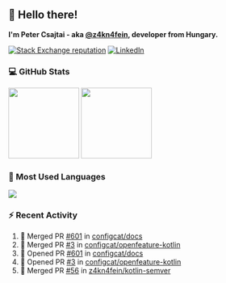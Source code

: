 ## 👋 Hello there!

**I'm Peter Csajtai - aka [@z4kn4fein](https://github.com/z4kn4fein), developer from Hungary.**

[![Stack Exchange reputation](https://img.shields.io/stackexchange/stackoverflow/r/8700582?color=orange&label=reputation&logo=stackoverflow&style=for-the-badge)](https://stackoverflow.com/users/8700582)
[![LinkedIn](https://img.shields.io/badge/linkedin-%230077B5.svg?style=for-the-badge&logo=linkedin&logoColor=white)](https://www.linkedin.com/in/csajtai-p%C3%A9ter-45395341/)

### 💻 GitHub Stats

<div>
  <img height="140px" src="https://github-readme-stats-pcsajtai.vercel.app/api?username=z4kn4fein&show_icons=true&hide_border=true&count_private=true&custom_title=Stats&theme=dracula&line_height=24&hide_title=true">
  <img height="140px" src="https://streak-stats.demolab.com?user=z4kn4fein&theme=dracula&hide_border=true">
  
</div>

### :toolbox: Most Used Languages

<img src="https://github-readme-stats-pcsajtai.vercel.app/api/top-langs/?username=z4kn4fein&theme=dracula&hide_border=true&layout=compact&langs_count=8&hide_title=true">

### :zap: Recent Activity

<!--START_SECTION:activity-->
1. 🎉 Merged PR [#601](https://github.com/configcat/docs/pull/601) in [configcat/docs](https://github.com/configcat/docs)
2. 🎉 Merged PR [#3](https://github.com/configcat/openfeature-kotlin/pull/3) in [configcat/openfeature-kotlin](https://github.com/configcat/openfeature-kotlin)
3. 💪 Opened PR [#601](https://github.com/configcat/docs/pull/601) in [configcat/docs](https://github.com/configcat/docs)
4. 💪 Opened PR [#3](https://github.com/configcat/openfeature-kotlin/pull/3) in [configcat/openfeature-kotlin](https://github.com/configcat/openfeature-kotlin)
5. 🎉 Merged PR [#56](https://github.com/z4kn4fein/kotlin-semver/pull/56) in [z4kn4fein/kotlin-semver](https://github.com/z4kn4fein/kotlin-semver)
<!--END_SECTION:activity-->
